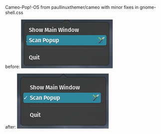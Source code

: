 Cameo-Pop!-OS from paullinuxthemer/cameo with minor fixes in gnome-shell.css

before:
![](before.png)

after:
![](after.png)